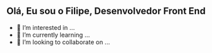 ## Olá, Eu sou o Filipe, Desenvolvedor Front End

- 👀 I’m interested in ...
- 🌱 I’m currently learning ...
- 💞️ I’m looking to collaborate on ...

<!---
FlpFront/FlpFront is a ✨ special ✨ repository because its `README.md` (this file) appears on your GitHub profile.
You can click the Preview link to take a look at your changes.
--->
